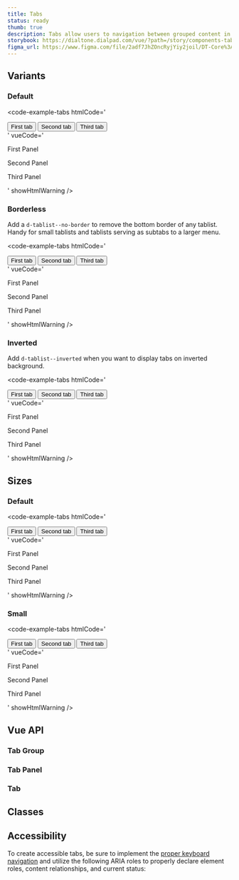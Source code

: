 ```yaml
---
title: Tabs
status: ready
thumb: true
description: Tabs allow users to navigation between grouped content in different views while within the same page context.
storybook: https://dialtone.dialpad.com/vue/?path=/story/components-tabs--default
figma_url: https://www.figma.com/file/2adf7JhZOncRyjYiy2joil/DT-Core%3A-Components-7?node-id=8919%3A21321&viewport=306%2C-547%2C1.01&t=xHutRjwo1o5zMTgT-11
---
```

<code-well-header>
  <example-tabs />
</code-well-header>

## Variants

### Default

<code-well-header>
  <example-tabs />
</code-well-header>

<code-example-tabs
htmlCode='
<div class="d-tablist" role="tablist" aria-label="Label Example Group" tabindex="0">
  <button id="base-tab-0" class="d-tab d-tab--selected" role="tab" aria-selected="true" aria-controls="base-panel-0" tabindex="0">First tab </button>
  <button id="base-tab-1" class="d-tab" role="tab" aria-selected="false" aria-controls="base-panel-1" tabindex="-1">Second tab </button>
  <button id="base-tab-2" class="d-tab" role="tab" aria-selected="false" aria-controls="base-panel-2" tabindex="-1">Third tab </button>
</div>
'
vueCode='
<dt-tab-group>
  <template #tabs>
    <dt-tab id="1" panel-id="2" selected>
      First
    </dt-tab>
    <dt-tab id="3" panel-id="4">
      Second
    </dt-tab>
    <dt-tab id="5`" panel-id="6">
      Third
    </dt-tab>
  </template>
  <div>
    <dt-tab-panel id="2" tab-id="1">
      <p>First Panel</p>
    </dt-tab-panel>
    <dt-tab-panel id="4" tab-id="3">
      <p>Second Panel</p>
    </dt-tab-panel>
    <dt-tab-panel id="6" tab-id="5">
      <p>Third Panel</p>
    </dt-tab-panel>
  </div>
</dt-tab-group>
'
showHtmlWarning />

### Borderless

Add a `d-tablist--no-border` to remove the bottom border of any tablist. Handy for small tablists and tablists serving as subtabs to a larger menu.

<code-well-header>
  <example-tabs hide-content borderless />
</code-well-header>

<code-example-tabs
htmlCode='
<div class="d-tablist d-tablist--no-border" role="tablist" aria-label="Label Example Group" tabindex="0">
  <button id="base-tab-0" class="d-tab d-tab--selected" role="tab" aria-selected="true" aria-controls="base-panel-0" tabindex="0">First tab </button>
  <button id="base-tab-1" class="d-tab" role="tab" aria-selected="false" aria-controls="base-panel-1" tabindex="-1">Second tab </button>
  <button id="base-tab-2" class="d-tab" role="tab" aria-selected="false" aria-controls="base-panel-2" tabindex="-1">Third tab </button>
</div>
'
vueCode='
<dt-tab-group :borderless="true">
  <template #tabs>
    <dt-tab id="1" panel-id="2" selected>
      First
    </dt-tab>
    <dt-tab id="3" panel-id="4">
      Second
    </dt-tab>
    <dt-tab id="5`" panel-id="6">
      Third
    </dt-tab>
  </template>

  <div>
    <dt-tab-panel id="2" tab-id="1">
      <p>First Panel</p>
    </dt-tab-panel>
    <dt-tab-panel id="4" tab-id="3">
      <p>Second Panel</p>
    </dt-tab-panel>
    <dt-tab-panel id="6" tab-id="5">
      <p>Third Panel</p>
    </dt-tab-panel>
  </div>
</dt-tab-group>
'
showHtmlWarning />

### Inverted

Add `d-tablist--inverted` when you want to display tabs on inverted background.

<code-well-header bgclass="d-bgc-contrast">
  <example-tabs inverted />
</code-well-header>

<code-example-tabs
htmlCode='
<div class="d-tablist d-tablist--inverted" role="tablist" aria-label="Label Example Group" tabindex="0">
  <button id="base-tab-0" class="d-tab d-tab--selected" role="tab" aria-selected="true" aria-controls="base-panel-0" tabindex="0">First tab </button>
  <button id="base-tab-1" class="d-tab" role="tab" aria-selected="false" aria-controls="base-panel-1" tabindex="-1">Second tab </button>
  <button id="base-tab-2" class="d-tab" role="tab" aria-selected="false" aria-controls="base-panel-2" tabindex="-1">Third tab </button>
</div>
'
vueCode='
<dt-tab-group :inverted="true">
  <template #tabs>
    <dt-tab id="1" panel-id="2" selected>
      First
    </dt-tab>
    <dt-tab id="3" panel-id="4">
      Second
    </dt-tab>
    <dt-tab id="5`" panel-id="6">
      Third
    </dt-tab>
  </template>

  <div>
    <dt-tab-panel id="2" tab-id="1">
      <p>First Panel</p>
    </dt-tab-panel>
    <dt-tab-panel id="4" tab-id="3">
      <p>Second Panel</p>
    </dt-tab-panel>
    <dt-tab-panel id="6" tab-id="5">
      <p>Third Panel</p>
    </dt-tab-panel>
  </div>
</dt-tab-group>
'
showHtmlWarning />

## Sizes

### Default

<code-well-header>
  <example-tabs />
</code-well-header>

<code-example-tabs
htmlCode='
<div class="d-tablist" role="tablist" aria-label="Label Example Group" tabindex="0">
  <button id="base-tab-0" class="d-tab d-tab--selected" role="tab" aria-selected="true" aria-controls="base-panel-0" tabindex="0">First tab </button>
  <button id="base-tab-1" class="d-tab" role="tab" aria-selected="false" aria-controls="base-panel-1" tabindex="-1">Second tab </button>
  <button id="base-tab-2" class="d-tab" role="tab" aria-selected="false" aria-controls="base-panel-2" tabindex="-1">Third tab </button>
</div>
'
vueCode='
<dt-tab-group>
  <template #tabs>
    <dt-tab id="1" panel-id="2" selected>
      First
    </dt-tab>
    <dt-tab id="3" panel-id="4">
      Second
    </dt-tab>
    <dt-tab id="5`" panel-id="6">
      Third
    </dt-tab>
  </template>
  <div>
    <dt-tab-panel id="2" tab-id="1">
      <p>First Panel</p>
    </dt-tab-panel>
    <dt-tab-panel id="4" tab-id="3">
      <p>Second Panel</p>
    </dt-tab-panel>
    <dt-tab-panel id="6" tab-id="5">
      <p>Third Panel</p>
    </dt-tab-panel>
  </div>
</dt-tab-group>
'
showHtmlWarning />

### Small

<code-well-header>
  <example-tabs hide-content size="small" />
</code-well-header>

<code-example-tabs
htmlCode='
<div class="d-tablist d-tablist--sm" role="tablist" aria-label="Label Example Group" tabindex="0">
  <button id="base-tab-0" class="d-tab d-tab--selected" role="tab" aria-selected="true" aria-controls="base-panel-0" tabindex="0">First tab </button>
  <button id="base-tab-1" class="d-tab" role="tab" aria-selected="false" aria-controls="base-panel-1" tabindex="-1">Second tab </button>
  <button id="base-tab-2" class="d-tab" role="tab" aria-selected="false" aria-controls="base-panel-2" tabindex="-1">Third tab </button>
</div>'
vueCode='
<dt-tab-group size="sm">
  <template #tabs>
    <dt-tab id="1" panel-id="2" selected>
      First
    </dt-tab>
    <dt-tab id="3" panel-id="4">
      Second
    </dt-tab>
    <dt-tab id="5`" panel-id="6">
      Third
    </dt-tab>
  </template>

  <div>
    <dt-tab-panel id="2" tab-id="1">
      <p>First Panel</p>
    </dt-tab-panel>
    <dt-tab-panel id="4" tab-id="3">
      <p>Second Panel</p>
    </dt-tab-panel>
    <dt-tab-panel id="6" tab-id="5">
      <p>Third Panel</p>
    </dt-tab-panel>
  </div>
</dt-tab-group>
'
showHtmlWarning />

## Vue API

### Tab Group

<component-vue-api component-name="tabgroup" />

### Tab Panel

<component-vue-api component-name="tabpanel" />

### Tab

<component-vue-api component-name="tab" />

## Classes

<component-class-table component-name="tabs" />

## Accessibility

To create accessible tabs, be sure to implement the <a class="d-link" href="https://www.w3.org/TR/wai-aria-practices-1.1/examples/tabs/tabs-2/tabs.html" target="_blank">proper keyboard navigation</a> and utilize the following ARIA roles to properly declare element roles, content relationships, and current status:

<component-accessible-table component-name="tabs" />

<script setup>
  import ExampleTabs from "@exampleComponents/ExampleTabs.vue";
</script>
